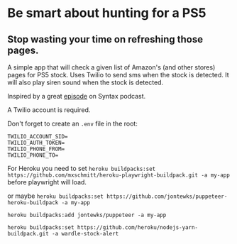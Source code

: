 # Be smart about hunting for a PS5

## Stop wasting your time on refreshing those pages.

A simple app that will check a given list of Amazon's (and other stores) pages for PS5 stock. Uses Twilio to send sms when the stock is detected. It will also play siren sound when the stock is detected.

Inspired by a great [episode](https://syntax.fm/show/311/hasty-treat-how-would-we-script-a-ps5-buying-bot) on Syntax podcast.

A Twilio account is required.

Don't forget to create an `.env` file in the root:

```dotenv
TWILIO_ACCOUNT_SID=
TWILIO_AUTH_TOKEN=
TWILIO_PHONE_FROM=
TWILIO_PHONE_TO=
```
For Heroku you need to set `heroku buildpacks:set https://github.com/mxschmitt/heroku-playwright-buildpack.git -a my-app` before playwright will load.



or maybe `heroku buildpacks:set https://github.com/jontewks/puppeteer-heroku-buildpack -a my-app`


`heroku buildpacks:add jontewks/puppeteer -a my-app`


`heroku buildpacks:set https://github.com/heroku/nodejs-yarn-buildpack.git -a wardle-stock-alert`
